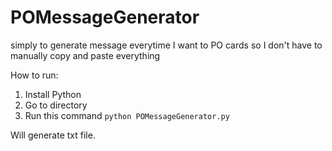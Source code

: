 # POMessageGenerator
simply to generate message everytime I want to PO cards so I don't have to manually copy and paste everything

How to run: 
1. Install Python
2. Go to directory
3. Run this command `python POMessageGenerator.py`

Will generate txt file.
